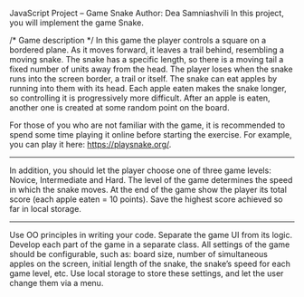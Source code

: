 
JavaScript Project – Game Snake
Author: Dea Samniashvili
In this project, you will implement the game Snake.

/* Game description */
In this game the player controls a square on a bordered plane. As it moves forward, it leaves a trail behind, resembling a moving snake. The snake has a specific length, so there is a moving tail a fixed number of units away from the head. The player loses when the snake runs into the screen border, a trail or itself.
The snake can eat apples by running into them with its head. Each apple eaten makes the snake longer, so controlling it is progressively more difficult. After an apple is eaten, another one is created at some random point on the board.
 
For those of you who are not familiar with the game, it is recommended to spend some time playing it online before starting the exercise. For example, you can play it here: https://playsnake.org/.

***
In addition, you should let the player choose one of three game levels: Novice, Intermediate and Hard. The level of the game determines the speed in which the snake moves.
At the end of the game show the player its total score (each apple eaten = 10 points). Save the highest score achieved so far in local storage.

***
Use OO principles in writing your code. Separate the game UI from its logic. Develop each part of the game in a separate class. 
All settings of the game should be configurable, such as: board size, number of simultaneous apples on the screen, initial length of the snake, the snake’s speed for each game level, etc. Use local storage to store these settings, and let the user change them via a menu.
